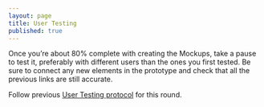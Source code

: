 ```yaml
---
layout: page
title: User Testing
published: true
---
```



Once you’re about 80% complete with creating the Mockups, take a pause to test it, preferably with different users than the ones you first tested. Be sure to connect any new elements in the prototype and check that all the previous links are still accurate.

Follow previous [User Testing protocol](../step03/rapid-user-testing.md) for this round.
